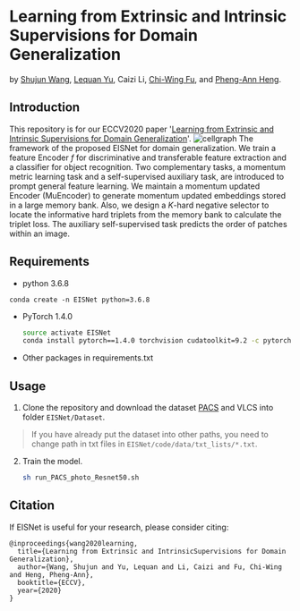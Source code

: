 # Learning from Extrinsic and Intrinsic Supervisions for Domain Generalization
by [Shujun Wang](www.cse.cuhk.edu.hk/~sjwang), [Lequan Yu](https://yulequan.github.io/), Caizi Li, [Chi-Wing Fu](http://www.cse.cuhk.edu.hk/~cwfu/), and [Pheng-Ann Heng](http://www.cse.cuhk.edu.hk/~pheng/).

## Introduction
This repository is for our ECCV2020 paper '[Learning from Extrinsic and Intrinsic Supervisions for Domain Generalization](https://openreview.net/pdf?id=M0OvYG0VS9)'.
![cellgraph](https://emmaw8.github.io/project_img/EISNet.png)
The framework of the proposed EISNet for domain generalization. We train a feature Encoder $f$ for discriminative and transferable feature extraction and a classifier for object recognition. Two complementary tasks, a momentum metric learning task and a self-supervised auxiliary task, are introduced to prompt general feature learning. We maintain a momentum updated Encoder (MuEncoder) to generate momentum updated embeddings stored in a large memory bank. Also, we design a $K$-hard negative selector to locate the informative hard triplets from the memory bank to calculate the triplet loss. The auxiliary self-supervised task predicts the order of patches within an image.

## Requirements
-   python 3.6.8 
   
   ```
   conda create -n EISNet python=3.6.8
   ```
   
-   PyTorch 1.4.0 
    
    ``` bash
    source activate EISNet 
    conda install pytorch==1.4.0 torchvision cudatoolkit=9.2 -c pytorch 
    ```
    
-   Other packages in requirements.txt


## Usage
1. Clone the repository and download the dataset [PACS](https://drive.google.com/drive/folders/0B6x7gtvErXgfUU1WcGY5SzdwZVk) and VLCS into folder `EISNet/Dataset`.
> If you have already put the dataset into other paths, you need to change path in txt files in `EISNet/code/data/txt_lists/*.txt`.
2. Train the model.

    ``` bash
    sh run_PACS_photo_Resnet50.sh
    ```


## Citation
If EISNet is useful for your research, please consider citing:
```angular2html
@inproceedings{wang2020learning,
  title={Learning from Extrinsic and IntrinsicSupervisions for Domain Generalization},
  author={Wang, Shujun and Yu, Lequan and Li, Caizi and Fu, Chi-Wing and Heng, Pheng-Ann},
  booktitle={ECCV}, 
  year={2020}
}
```


